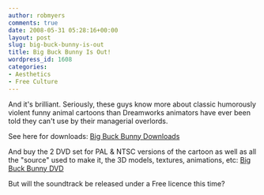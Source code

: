 ```yaml
---
author: robmyers
comments: true
date: 2008-05-31 05:28:16+00:00
layout: post
slug: big-buck-bunny-is-out
title: Big Buck Bunny Is Out!
wordpress_id: 1608
categories:
- Aesthetics
- Free Culture
---
```


And it's brilliant. Seriously, these guys know more about classic humorously violent funny animal cartoons than Dreamworks animators have ever been told they can't use by their managerial overlords.  
  
See here for downloads: [Big Buck Bunny Downloads](http://www.bigbuckbunny.org/index.php/download/)  
  
And buy the 2 DVD set for PAL & NTSC versions of the cartoon as well as all the "source" used to make it, the 3D models, textures, animations, etc: [Big Buck Bunny DVD](http://www.blender3d.org/e-shop/product_info.php?products_id=97)  
  
But will the soundtrack be released under a Free licence this time?  


